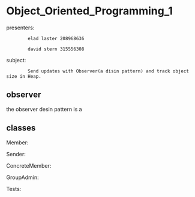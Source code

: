 # Object_Oriented_Programming_1

presenters: 

            elad laster 208968636

            david stern 315556308
            
subject: 
          
            Send updates with Observer(a disin pattern) and track object size in Heap.

## observer

the observer desin pattern is a

## classes

Member:

Sender:

ConcreteMember:

GroupAdmin:

Tests:
